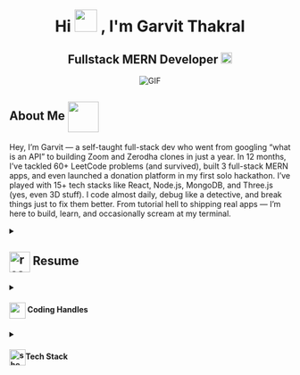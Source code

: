 <h1 align="center">Hi <img src="https://media.giphy.com/media/v1.Y2lkPTc5MGI3NjExcnVmZDdkOTA4OXhpeXp3cGtwMXM3ZnVqMmNmYmZrNG51aHV6ZnA0ZyZlcD12MV9naWZzX3NlYXJjaCZjdD1n/GRPy8MKag9U1U88hzY/giphy.gif" width="40px"/> ,  I'm Garvit Thakral</h1>
<h2 align="center">
  <!-- <img src="https://komarev.com/ghpvc/?username=garvitthakral&color=dc143c&style=for-the-badge" alt="Profile Views" style="height:21px;"> -->
  Fullstack MERN Developer
  <a href="https://portfolio-lkpt.onrender.com/">
    <img width="20" height="20" src="https://img.icons8.com/fluency/48/portfolio.png" alt="portfolio"/>
  </a>
</h2>
<div align="center">
 <img alt="GIF" src="https://media1.giphy.com/media/v1.Y2lkPTc5MGI3NjExZHZyZXRhMDdmYnozc2puNTNma2RuYTdlbHN6amZrY3MyeTNjM3ZqcyZlcD12MV9pbnRlcm5hbF9naWZfYnlfaWQmY3Q9Zw/MUlmRFnTQxwJ2/giphy.gif" />
</div>

<!-- v2 -->

## About Me <img align ='center' src="https://media.giphy.com/media/v1.Y2lkPTc5MGI3NjExcnV3NzZ4MjB5MDdrMzcxbjFoZjdpem0waXI4bXRmMHU1ZXB5MnlxYiZlcD12MV9naWZzX3NlYXJjaCZjdD1n/i3L6JoWcVZj1HuURSE/giphy.gif" width="55px" />

Hey, I’m Garvit — a self-taught full-stack dev who went from googling “what is an API” to building Zoom and Zerodha clones in just a year. In 12 months, I’ve tackled 60+ LeetCode problems (and survived), built 3 full-stack MERN apps, and even launched a donation platform in my first solo hackathon. I’ve played with 15+ tech stacks like React, Node.js, MongoDB, and Three.js (yes, even 3D stuff). I code almost daily, debug like a detective, and break things just to fix them better. From tutorial hell to shipping real apps — I’m here to build, learn, and occasionally scream at my terminal.

<details>
 <summary>
    <h2> <img width="37" height="37" src="https://img.icons8.com/3d-fluency/94/resume.png" alt="resume" align="center" >
   Resume
    </h2>
</summary>
<a href="https://docs.google.com/document/d/16Eoh9IifYkdvSC7p6LhIPMkpACIG9nvHFinXmRn6XhI/edit?usp=sharing">View Resume</a>
</details>

<details>
  <summary><h4> <img align="center" src="https://user-images.githubusercontent.com/74038190/216122041-518ac897-8d92-4c6b-9b3f-ca01dcaf38ee.png" width="29"/> Coding Handles</h4></summary>

  [![LeetCode](https://img.shields.io/badge/LeetCode-000000?style=for-the-badge&logo=LeetCode&logoColor=#d16c06)](https://leetcode.com/u/thakral_garvit/)
  [![GeeksForGeeks](https://img.shields.io/badge/GeeksforGeeks-gray?style=for-the-badge&logo=geeksforgeeks&logoColor=35914c)](https://auth.geeksforgeeks.org/user/thakral_garvit/practice)
</details>

<details>

  <summary><h4> <img width="29" height="29" src="https://img.icons8.com/arcade/64/sheets.png" alt="sheets" align="center" />Tech Stack</h4></summary>

  ![JavaScript](https://img.shields.io/badge/javascript-%23323330.svg?style=for-the-badge&logo=javascript&logoColor=%23F7DF1E) 
  ![React](https://img.shields.io/badge/react-%2320232a.svg?style=for-the-badge&logo=react&logoColor=%2361DAFB)
  ![Node.js](https://img.shields.io/badge/Node.js-339933?style=for-the-badge&logo=nodedotjs&logoColor=white)
  ![Express.js](https://img.shields.io/badge/Express.js-000000?style=for-the-badge&logo=express&logoColor=white)
  ![MongoDB](https://img.shields.io/badge/MongoDB-47A248?style=for-the-badge&logo=mongodb&logoColor=white)
  ![TailwindCSS](https://img.shields.io/badge/TailwindCSS-06B6D4?style=for-the-badge&logo=tailwindcss&logoColor=white)
  ![Three.js](https://img.shields.io/badge/Three.js-000000?style=for-the-badge&logo=three.js&logoColor=white)
  ![HTML5](https://img.shields.io/badge/HTML5-E34F26?style=for-the-badge&logo=html5&logoColor=white)
  ![CSS3](https://img.shields.io/badge/CSS3-1572B6?style=for-the-badge&logo=css3&logoColor=white)
  ![Git](https://img.shields.io/badge/Git-F05032?style=for-the-badge&logo=git&logoColor=white)
  ![GitHub](https://img.shields.io/badge/GitHub-181717?style=for-the-badge&logo=github&logoColor=white)
  ![AWS](https://img.shields.io/badge/AWS-232F3E?style=for-the-badge&logo=amazonaws&logoColor=white)
</details>

